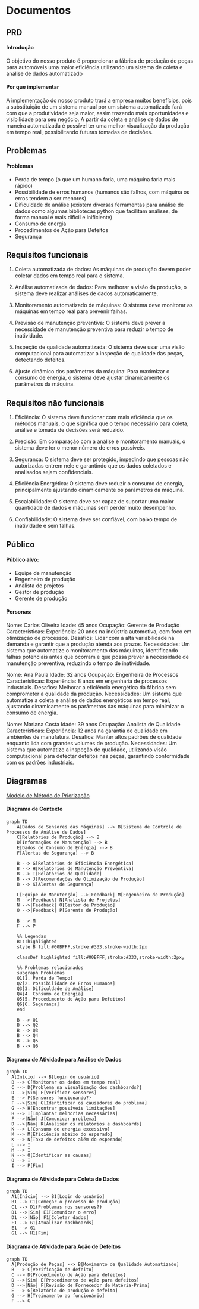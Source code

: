 # Documentos

## PRD
#### Introdução

O objetivo do nosso produto é proporcionar a fábrica de produção de peças para automóveis uma maior eficiência utilizando um sistema de coleta e análise de dados automatizado

#### Por que implementar

A implementação do nosso produto trará a empresa muitos benefícios, pois a substituição de um sistema manual por um sistema automatizado fará com que a produtividade seja maior, assim trazendo mais oportunidades e visibilidade para seu negócio. A partir da coleta e análise de dados de maneira automatizada é possível ter uma melhor visualização da produção em tempo real, possibilitando futuras tomadas de decisões.

## Problemas
#### Problemas
- Perda de tempo (o que um humano faria, uma máquina faria mais rápido)
- Possibilidade de erros humanos (humanos são falhos, com máquina os erros tendem a ser menores)
- Dificuldade de análise (existem diversas ferramentas para análise de dados como algumas bibliotecas python que facilitam análises, de forma manual é mais difícil e inificiente)
- Consumo de energia
- Procedimentos de Ação para Defeitos
- Segurança

## Requisitos funcionais

1. Coleta automatizada de dados: As máquinas de produção devem poder coletar dados em tempo real para o sistema.

2. Análise automatizada de dados: Para melhorar a visão da produção, o sistema deve realizar análises de dados automaticamente.

3. Monitoramento automatizado de máquinas: O sistema deve monitorar as máquinas em tempo real para prevenir falhas.

4. Previsão de manutenção preventiva: O sistema deve prever a necessidade de manutenção preventiva para reduzir o tempo de inatividade.

5. Inspeção de qualidade automatizada: O sistema deve usar uma visão computacional para automatizar a inspeção de qualidade das peças, detectando defeitos.

6. Ajuste dinâmico dos parâmetros da máquina: Para maximizar o consumo de energia, o sistema deve ajustar dinamicamente os parâmetros da máquina.

## Requisitos não  funcionais

1. Eficiência: O sistema deve funcionar com mais eficiência que os métodos manuais, o que significa que o tempo necessário para coleta, análise e tomada de decisões será reduzido.

2. Precisão: Em comparação com a análise e monitoramento manuais, o sistema deve ter o menor número de erros possíveis.

3. Segurança: O sistema deve ser protegido, impedindo que pessoas não autorizadas entrem nele e garantindo que os dados coletados e analisados sejam confidenciais. 

4. Eficiência Energética: O sistema deve reduzir o consumo de energia, principalmente ajustando dinamicamente os parâmetros da máquina.

5. Escalabilidade: O sistema deve ser capaz de suportar uma maior quantidade de dados e máquinas sem perder muito desempenho.

6. Confiabilidade: O sistema deve ser confiável, com baixo tempo de inatividade e sem falhas.

## Público
#### Público alvo:

- Equipe de manutenção 
- Engenheiro de produção
- Analista de projetos
- Gestor de produção
- Gerente de produção

#### Personas:

Nome: Carlos Oliveira
Idade: 45 anos
Ocupação: Gerente de Produção
Características:
Experiência: 20 anos na indústria automotiva, com foco em otimização de processos.
Desafios: Lidar com a alta variabilidade na demanda e garantir que a produção atenda aos prazos.
Necessidades: Um sistema que automatize o monitoramento das máquinas, identificando falhas potenciais antes que ocorram e que possa prever a necessidade de manutenção preventiva, reduzindo o tempo de inatividade.


Nome: Ana Paula
Idade: 32 anos
Ocupação: Engenheira de Processos
Características:
Experiência: 8 anos em engenharia de processos industriais.
Desafios: Melhorar a eficiência energética da fábrica sem comprometer a qualidade da produção.
Necessidades: Um sistema que automatize a coleta e análise de dados energéticos em tempo real, ajustando dinamicamente os parâmetros das máquinas para minimizar o consumo de energia.

Nome: Mariana Costa
Idade: 39 anos
Ocupação: Analista de Qualidade
Características:
Experiência: 12 anos na garantia de qualidade em ambientes de manufatura.
Desafios: Manter altos padrões de qualidade enquanto lida com grandes volumes de produção.
Necessidades: Um sistema que automatize a inspeção de qualidade, utilizando visão computacional para detectar defeitos nas peças, garantindo conformidade com os padrões industriais.

## Diagramas
[Modelo de Método de Priorização](https://miro.com/app/board/uXjVKlCAZVc=/?share_link_id=511575989259)

#### Diagrama de Contexto
```mermaid
graph TD
    A[Dados de Sensores das Máquinas] --> B[Sistema de Controle de Processos de Análise de Dados]
    C[Relatórios de Produção] --> B
    D[Informações de Manutenção] --> B
    E[Dados de Consumo de Energia] --> B
    F[Alertas de Segurança] --> B
    
    B --> G[Relatórios de Eficiência Energética]
    B --> H[Relatórios de Manutenção Preventiva]
    B --> I[Relatórios de Qualidade]
    B --> J[Recomendações de Otimização de Produção]
    B --> K[Alertas de Segurança]

    L[Equipe de Manutenção] -->|Feedback| M[Engenheiro de Produção]
    M -->|Feedback| N[Analista de Projetos]
    N -->|Feedback| O[Gestor de Produção]
    O -->|Feedback| P[Gerente de Produção]

    B --> M
    F --> P
    
    %% Legendas
    B:::highlighted
    style B fill:#00BFFF,stroke:#333,stroke-width:2px

    classDef highlighted fill:#00BFFF,stroke:#333,stroke-width:2px;

    %% Problemas relacionados
    subgraph Problemas
    Q1[1. Perda de Tempo]
    Q2[2. Possibilidade de Erros Humanos]
    Q3[3. Dificuldade de Análise]
    Q4[4. Consumo de Energia]
    Q5[5. Procedimento de Ação para Defeitos]
    Q6[6. Segurança]
    end

    B --> Q1
    B --> Q2
    B --> Q3
    B --> Q4
    B --> Q5
    B --> Q6
```

#### Diagrama de Atividade para Análise de Dados
```mermaid
graph TD
  A[Início] --> B[Login do usuário]
  B --> C[Monitorar os dados em tempo real]
  C --> D{Problema na visualização dos dashboards?}
  D -->|Sim| E[Verificar sensores]
  E --> F{Sensores funcionando?}
  F -->|Sim| G[Identificar os causadores do problema]
  G --> H[Encontrar possíveis limitações]
  H --> I[Implantar melhorias necessárias]
  F -->|Não| J[Comunicar problema]
  D -->|Não| K[Analisar os relatórios e dashboards]
  K --> L[Consumo de energia excessivo]
  K --> M[Eficiência abaixo do esperado]
  K --> N[Taxa de defeitos além do esperado]
  L --> I
  M --> I
  N --> O[Identificar as causas]
  O --> I
  I --> P[Fim]
```

#### Diagrama de Atividade para Coleta de Dados
```mermaid
graph TD
  A1[Início] --> B1[Login do usuário]
  B1 --> C1[Começar o processo de produção]
  C1 --> D1{Problemas nos sensores?}
  D1 -->|Sim| E1[Comunicar o erro]
  D1 -->|Não| F1[Coletar dados]
  F1 --> G1[Atualizar dashboards]
  E1 --> G1
  G1 --> H1[Fim]
```

#### Diagrama de Atividade para Ação de Defeitos
```mermaid
graph TD
  A[Produção de Peças] --> B[Movimento de Qualidade Automatizado]
  B --> C[Verificação de defeito]
  C --> D{Procedimento de Ação para defeitos}
  D -->|Sim| E[Procedimento de Ação para defeitos]
  D -->|Não| F[Revisão de Fornecedor de Matéria-Prima]
  E --> G[Relatório de produção e defeito]
  G --> H[Treinamento ao funcionário]
  F --> G
```
